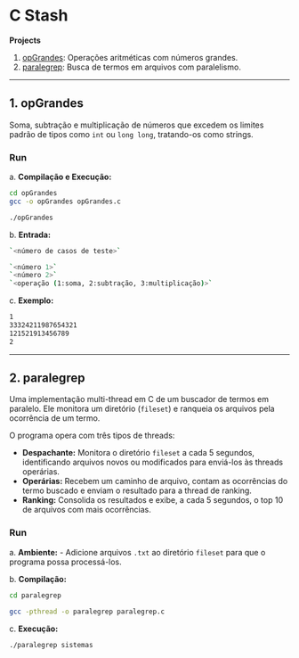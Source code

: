 # C Stash

**Projects**

1. [opGrandes](#1-opgrandes): Operações aritméticas com números grandes.
2. [paralegrep](#2-paralegrep): Busca de termos em arquivos com paralelismo.

---

## 1. opGrandes

Soma, subtração e multiplicação de números que excedem os limites padrão de tipos como `int` ou `long long`, tratando-os como strings.

### Run

a. **Compilação e Execução:**

```bash
cd opGrandes
gcc -o opGrandes opGrandes.c

./opGrandes
```

b. **Entrada:**

```bash
`<número de casos de teste>`

`<número 1>`
`<número 2>`
`<operação (1:soma, 2:subtração, 3:multiplicação)>`
```

c. **Exemplo:**
```bash
1
33324211987654321
121521913456789
2
```

---

## 2. paralegrep

Uma implementação multi-thread em C de um buscador de termos em paralelo. Ele monitora um diretório (`fileset`) e ranqueia os arquivos pela ocorrência de um termo.

O programa opera com três tipos de threads:

* **Despachante:** Monitora o diretório `fileset` a cada 5 segundos, identificando arquivos novos ou modificados para enviá-los às threads operárias.
* **Operárias:** Recebem um caminho de arquivo, contam as ocorrências do termo buscado e enviam o resultado para a thread de ranking.
* **Ranking:** Consolida os resultados e exibe, a cada 5 segundos, o top 10 de arquivos com mais ocorrências.

### Run

a.  **Ambiente:**
    - Adicione arquivos `.txt` ao diretório `fileset` para que o programa possa processá-los.

b.  **Compilação:**

```bash
cd paralegrep

gcc -pthread -o paralegrep paralegrep.c
```

c.  **Execução:**

```bash
./paralegrep sistemas
```
